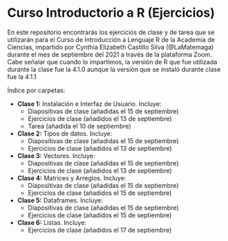 # Curso Introductorio a R (Ejercicios)
En este repositorio encontrarás los ejercicios de clase y de tarea que se utilizarán para el Curso de Introducción a Lenguaje R de la Academia de Ciencias, impartido por Cynthia Elizabeth Castillo Silva (@LaMatemaga) durante el mes de septiembre del 2021 a través de la plataforma Zoom. Cabe señalar que cuando lo impartimos, la versión de R que fue utilizada durante la clase fue la 4.1.0 aunque la versión que se instaló durante clase fue la 4.1.1

Índice por carpetas:
- **Clase 1:** Instalación e Interfaz de Usuario. Incluye:
    - Diapositivas de clase (añadidas el 15 de septiembre)
    - Ejercicios de clase (añadidos el 13 de septiembre)
    - Tarea (añadida el 10 de septiembre)
- **Clase 2:** Tipos de datos. Incluye:
    - Diapositivas de clase (añadidas el 15 de septiembre)
    - Ejercicios de clase (añadidos el 13 de septiembre)
- **Clase 3:** Vectores. Incluye:
    - Diapositivas de clase (añadidas el 15 de septiembre)
    - Ejercicios de clase (añadidos el 13 de septiembre)
- **Clase 4:** Matrices y Arreglos. Incluye:
    - Diapositivas de clase (añadidas el 15 de septiembre)
    - Ejercicios de clase (añadidos el 15 de septiembre)
- **Clase 5:** Dataframes. Incluye:
    - Diapositivas de clase (añadidas el 15 de septiembre)
    - Ejercicios de clase (añadidos el 15 de septiembre)
- **Clase 6:** Listas. Incluye:
    - Ejercicios de clase (añadidos el 17 de septiembre)
